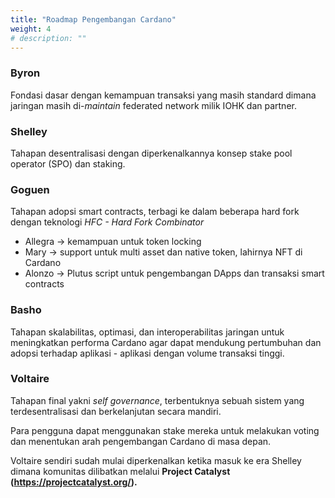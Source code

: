 ```yaml
---
title: "Roadmap Pengembangan Cardano"
weight: 4
# description: ""
---
```


### Byron

Fondasi dasar dengan kemampuan transaksi yang masih standard dimana jaringan masih di-*maintain* federated network milik IOHK dan partner.

### Shelley

Tahapan desentralisasi dengan diperkenalkannya konsep stake pool operator (SPO) dan staking.

### Goguen

Tahapan adopsi smart contracts, terbagi ke dalam beberapa hard fork dengan teknologi *HFC - Hard Fork Combinator*

* Allegra → kemampuan untuk token locking
* Mary → support untuk multi asset dan native token, lahirnya NFT di Cardano
* Alonzo → Plutus script untuk pengembangan DApps dan transaksi smart contracts

### Basho

Tahapan skalabilitas, optimasi, dan interoperabilitas jaringan untuk meningkatkan performa Cardano agar dapat mendukung pertumbuhan dan adopsi terhadap aplikasi - aplikasi dengan volume transaksi tinggi.

### Voltaire

Tahapan final yakni *self governance*,  terbentuknya sebuah sistem yang terdesentralisasi dan berkelanjutan secara mandiri.

Para pengguna dapat menggunakan stake mereka untuk melakukan voting dan menentukan arah pengembangan Cardano di masa depan.

Voltaire sendiri sudah mulai diperkenalkan ketika masuk ke era Shelley dimana komunitas dilibatkan melalui **Project Catalyst (https://projectcatalyst.org/).**